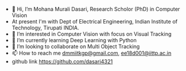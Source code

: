 - 👋 Hi, I’m Mohana Murali Dasari, Research Scholor (PhD) in Computer Vision
- At present I'm with Dept of Electrical Engineering, Indian Institute of Technology, Tirupati INDIA.
- 👀 I’m interested in Computer Vision with focus on Visual Tracking
- 🌱 I’m currently learning Deep Learning with Python 
- 💞️ I’m looking to collaborate on Multi Object Tracking
- 📫 How to reach me dmmiitkgp@gmail.com, ee18d001@iittp.ac.in
- github link https://github.com/dasari4321

<!---
dasari4321/dasari4321 is a ✨ special ✨ repository because its `README.md` (this file) appears on your GitHub profile.
You can click the Preview link to take a look at your changes.
--->
